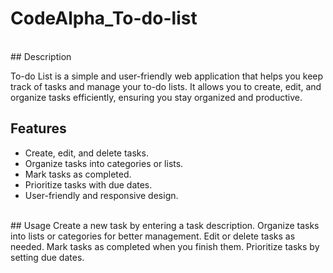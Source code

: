 # CodeAlpha_To-do-list
<br>
## Description

To-do List is a simple and user-friendly web application that helps you keep track of tasks and manage your to-do lists. It allows you to create, edit, and organize tasks efficiently, ensuring you stay organized and productive.
<br>
## Features
- Create, edit, and delete tasks.
- Organize tasks into categories or lists.
- Mark tasks as completed.
- Prioritize tasks with due dates.
- User-friendly and responsive design.
<br>
## Usage
Create a new task by entering a task description.
Organize tasks into lists or categories for better management.
Edit or delete tasks as needed.
Mark tasks as completed when you finish them.
Prioritize tasks by setting due dates.

